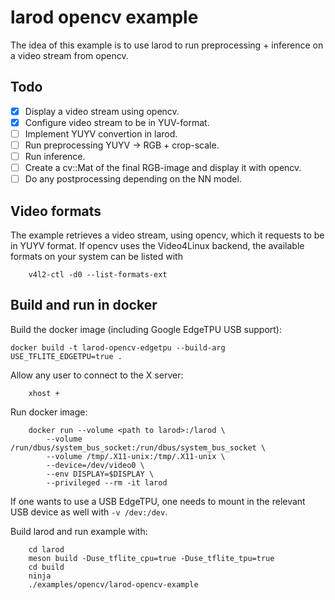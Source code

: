 larod opencv example
====================

The idea of this example is to use larod to run preprocessing + inference on
a video stream from opencv.

## Todo

- [x] Display a video stream using opencv.
- [x] Configure video stream to be in YUV-format.
- [ ] Implement YUYV convertion in larod.
- [ ] Run preprocessing YUYV -> RGB + crop-scale.
- [ ] Run inference.
- [ ] Create a cv::Mat of the final RGB-image and display it with opencv.
- [ ] Do any postprocessing depending on the NN model.

## Video formats

The example retrieves a video stream, using opencv, which it requests to be in
YUYV format. If opencv uses the Video4Linux backend, the available formats on
your system can be listed with
```
    v4l2-ctl -d0 --list-formats-ext
```

## Build and run in docker

Build the docker image (including Google EdgeTPU USB support):
```
docker build -t larod-opencv-edgetpu --build-arg USE_TFLITE_EDGETPU=true .
```

Allow any user to connect to the X server:
```
    xhost +
```

Run docker image:
```
    docker run --volume <path to larod>:/larod \
        --volume /run/dbus/system_bus_socket:/run/dbus/system_bus_socket \
        --volume /tmp/.X11-unix:/tmp/.X11-unix \
        --device=/dev/video0 \
        --env DISPLAY=$DISPLAY \
        --privileged --rm -it larod
```
If one wants to use a USB EdgeTPU, one needs to mount in the relevant USB device
as well with `-v /dev:/dev`.

Build larod and run example with:
```
    cd larod
    meson build -Duse_tflite_cpu=true -Duse_tflite_tpu=true
    cd build
    ninja
    ./examples/opencv/larod-opencv-example
```
